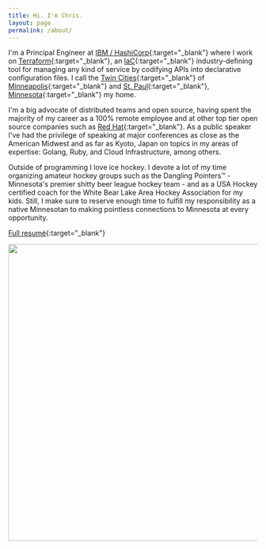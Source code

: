 ```yaml
---
title: Hi. I'm Chris.
layout: page
permalink: /about/
---
```


I'm a Principal Engineer at [IBM / HashiCorp][1]{:target="\_blank"} where I work on
[Terraform][2]{:target="\_blank"}, an [IaC][12]{:target="\_blank"} industry-defining tool for
managing any kind of service by codifying APIs into declarative configuration files. I call the
[Twin Cities][7]{:target="\_blank"} of [Minneapolis][8]{:target="\_blank"} and [St.
Paul][9]{:target="\_blank"}, [Minnesota][10]{:target="\_blank"} my home.

I'm a big advocate of distributed teams and open source, having spent the majority of my career as a
100% remote employee and at other top tier open source companies such as [Red
Hat][3]{:target="\_blank"}. As a public speaker I've had the privilege of speaking at major
conferences as close as the American Midwest and as far as Kyoto, Japan on topics in my
areas of expertise: Golang, Ruby, and Cloud Infrastructure, among others.

Outside of programming I love ice hockey. I devote a lot of my time organizing amateur hockey groups
such as the Dangling Pointers™ - Minnesota's premier shitty beer league hockey team - and as a USA
Hockey certified coach for the White Bear Lake Area Hockey Association for my kids. Still, I make
sure to reserve enough time to fulfill my responsibility as a native Minnesotan to making pointless
connections to Minnesota at every opportunity.

[Full resumé][6]{:target="\_blank"}

<img src="../images/danglingpointers.png" style="width: 600px" />

[1]: https://www.hashicorp.com
[2]: https://www.hashicorp.com/products/terraform
[3]: https://www.redhat.com/en/technologies/cloud-computing/cloudforms
[4]: http://manageiq.org/community/team/
[5]: https://github.com/chrisarcand
[6]: https://chrisarcand.com/CPA_resume.pdf
[7]: https://en.wikipedia.org/wiki/Minneapolis%E2%80%93Saint_Paul
[8]: https://en.wikipedia.org/wiki/Minneapolis
[9]: https://en.wikipedia.org/wiki/Saint_Paul,_Minnesota
[10]: https://en.wikipedia.org/wiki/Minnesota
[11]: https://github.com/hashicorp/terraform
[12]: https://en.wikipedia.org/wiki/Infrastructure_as_code
